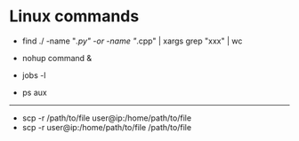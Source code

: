# Linux commands

- find ./ -name "*.py" -or -name "*.cpp" | xargs grep "xxx" | wc 

- nohup command &
- jobs -l

- ps aux 

---

- scp -r /path/to/file user@ip:/home/path/to/file
- scp -r user@ip:/home/path/to/file /path/to/file
